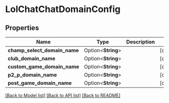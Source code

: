 # LolChatChatDomainConfig

## Properties

Name | Type | Description | Notes
------------ | ------------- | ------------- | -------------
**champ_select_domain_name** | Option<**String**> |  | [optional]
**club_domain_name** | Option<**String**> |  | [optional]
**custom_game_domain_name** | Option<**String**> |  | [optional]
**p2_p_domain_name** | Option<**String**> |  | [optional]
**post_game_domain_name** | Option<**String**> |  | [optional]

[[Back to Model list]](../README.md#documentation-for-models) [[Back to API list]](../README.md#documentation-for-api-endpoints) [[Back to README]](../README.md)


